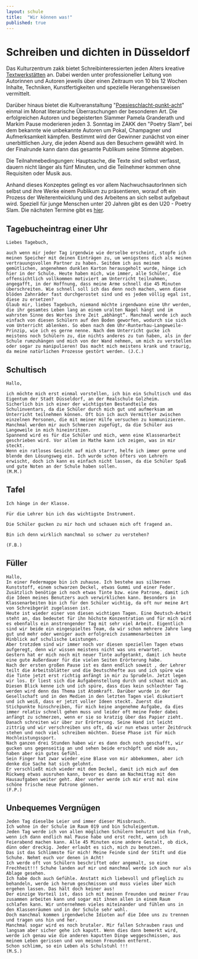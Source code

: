```yaml
---
layout: schule
title:  "Wir können was!"
published: true
---
```


# Schreiben und dichten in Düsseldorf

Das Kulturzentrum zakk bietet Schreibinteressierten jeden Alters kreative [Textwerkstätten](http://textwerkstatt.zakk.de/) an. Dabei werden unter professioneller Leitung von Autorinnen und Autoren jeweils über einen Zeitraum von 10 bis 12 Wochen Inhalte, Techniken, Kunstfertigkeiten und spezielle Herangehensweisen vermittelt.

Darüber hinaus bietet die Kultveranstaltung "[Poesieschlacht-punkt-acht](http://textwerkstatt.zakk.de/)" einmal im Monat literarische Überraschungen der besonderen Art. Die erfolgreichen Autoren und begeisterten Slammer Pamela Granderath und Markim Pause moderieren jeden 3. Sonntag im ZAKK den "Poetry Slam", bei dem bekannte wie unbekannte Autoren um Pokal, Champagner und Aufmerksamkeit kämpfen. Bestimmt wird der Gewinner zunächst von einer unerbittlichen Jury, die jeden Abend aus den Besuchern gewählt wird. In der Finalrunde kann dann das gesamte Publikum seine Stimme abgeben.

Die Teilnahmebedingungen: Hauptsache, die Texte sind selbst verfasst, dauern nicht länger als fünf Minuten, und die Teilnehmer kommen ohne Requisiten oder Musik aus.

Anhand dieses Konzeptes gelingt es vor allem NachwuchsautorInnen sich selbst und ihre Werke einem Publikum zu präsentieren, worauf oft ein Prozess der Weiterentwicklung und des Arbeitens an sich selbst aufgebaut wird. Speziell für junge Menschen unter 20 Jahren gibt es den U20 - Poetry Slam. Die nächsten Termine gibt es [hier](http://textwerkstatt.zakk.de/). 

## Tagebucheintrag einer Uhr

	Liebes Tagebuch,

	auch wenn mir jeder Tag irgendwie wie derselbe erscheint, stopfe ich meinen Speicher mit deinen Einträgen zu, um wenigstens dich als meinen vertrauungsvollen Partner zu haben. Seitdem ich aus meinem gemütlichen, angenehmen dunklen Karton herausgeholt wurde, hänge ich hier in der Schule. Heute haben mich, wie immer, alle Schüler, die offensichtlich vollkommen motiviert am Unterricht teilnahmen, angegafft, in der Hoffnung, dass meine Arme schnell die 45 Minuten überschreiten. Wie schnell soll ich das denn noch machen, wenn diese blöden Zahnräder fast durchgerostet sind und es jedem völlig egal ist, diese zu ersetzen?
	Glaub mir, liebes Tagebuch, niemand möchte irgendwann eine Uhr werden, die ihr gesamtes Leben lang an einem uralten Nagel hängt und im wahrsten Sinne des Wortes ihre Zeit „abhängt“. Manchmal werde ich auch einfach von diesen Schülern auf den Boden geworfen, wodurch sie sich vom Unterricht ablenken. So eben nach dem Uhr-Runterhau-Langeweile-Prinzip, wie ich es gerne nenne. Nach dem Unterricht gucke ich meistens noch Schülern zu, die nichts anderes zu tun haben, als in der Schule rumzuhängen und mich von der Wand nehmen, um mich zu verstellen oder sogar zu manipulieren! Das macht mich meistens krank und traurig, da meine natürlichen Prozesse gestört werden. (J.C.) 

## Schultisch

	Hallo, 
	
	ich möchte mich erst einmal vorstellen, ich bin ein Schultisch und das Eigentum der Stadt Düsseldorf, an der Realschule Golzheim.
	Sicherlich bin ich einer der wichtigsten Bestandteile des Schulinventars, da die Schüler durch mich gut und aufmerksam am Unterricht teilnehmen können. Oft bin ich auch Vermittler zwischen einzelnen Personen, die mit meiner Hilfe versuchen zu kommunizieren. Manchmal werden mir auch Schmerzen zugefügt, da die Schüler aus Langeweile in mich hineinritzen.
	Spannend wird es für die Schüler und mich, wenn eine Klassenarbeit geschrieben wird. Vor allem in Mathe kann ich zeigen, was in mir steckt.
	Wenn ein ratloses Gesicht auf mich starrt, helfe ich immer gerne und blende den Lösungsweg ein. Ich wurde schon öfters von Lehrern erwischt, doch ich kann es einfach nicht lassen, da die Schüler Spaß und gute Noten an der Schule haben sollen. 
	(M.M.) 

## Tafel

	Ich hänge in der Klasse. 

	Für die Lehrer bin ich das wichtigste Instrument. 

	Die Schüler gucken zu mir hoch und schauen mich oft fragend an. 

	Bin ich denn wirklich manchmal so schwer zu verstehen?

	(F.B.)


## Füller

	Hallo,
	In einer Federmappe bin ich zuhause. Ich bestehe aus silbernen Kunststoff, einem schwarzen Deckel, etwas Gummi und einer Feder. Zusätzlich benötige ich noch etwas Tinte bzw. eine Patrone, damit ich die Ideen meines Benutzers auch verwirklichen kann. Besonders in Klassenarbeiten bin ich für den Schüler wichtig, da oft nur meine Art von Schreibgerät zugelassen ist. 
	Heute ist wieder einer von diesen wichtigen Tagen. Eine Deutsch-Arbeit steht an, das bedeutet für ihn höchste Konzentration und für mich wird es ebenfalls ein anstrengender Tag mit sehr viel Arbeit. Eigentlich sind wir beide ein eingespieltes Team, da wir schon mehrere Jahre lang gut und mehr oder weniger auch erfolgreich zusammenarbeiten im Hinblick auf schulische Leistungen.
	Aber trotzdem sind wir immer noch vor diesen speziellen Tagen etwas aufgeregt, denn wir wissen meistens nicht was uns erwartet. 
	Gestern hat er mich noch mit neuer Tinte aufgetankt, damit ich heute eine gute Außerdauer für die vielen Seiten Erörterung habe. 
	Nach der ersten großen Pause ist es dann endlich soweit , der Lehrer teilt die Arbeitsblätter und die Deutschhefte aus und ich spüre wie die Tinte jetzt erst richtig anfängt in mir zu Sprudeln. Jetzt legen wir los. Er liest sich die Aufgabenstellung durch und schaut mich an. Diesen Blick kenne ich und ich spüre, dass dies kein schlechter Tag werden wird denn das Thema ist Atomkraft. Darüber wurde in der Gesellschaft und in den Medien in den letzten Tagen viel diskutiert und ich weiß, dass er jetzt voller Ideen steckt. Zuerst die Stichpunkte hinschreiben, für mich keine angenehme Aufgabe, da dies immer relativ schnell gehen muss und leider oft meine Feder dabei anfängt zu schmerzen, wenn er sie so kratzig über das Papier zieht. Danach schreiten wir über zur Erörterung. Seine Hand ist leicht zittrig und wir verschreiben uns oft, da wir nun etwas unter Zeitdruck stehen und noch viel schreiben möchten. Diese Phase ist für mich Hochleistungssport.
	Nach ganzen drei Stunden haben wir es dann doch noch geschafft, wir gucken uns gegenseitig an und sehen beide erschöpft und müde aus, haben aber ein gutes Gefühl. 
	Sein Finger hat zwar wieder eine Blase von mir abbekommen, aber ich denke die Sache hat sich gelohnt. 
	Er verschließt mich wieder mit dem Deckel, damit ich mich auf dem Rückweg etwas ausruhen kann, bevor es dann am Nachmittag mit den Hausaufgaben weiter geht. Aber vorher werde ich mir erst mal eine schöne frische neue Patrone gönnen.
	(F.P.) 

## Unbequemes Vergnügen

	Jeden Tag dieselbe Leier und immer dieser Missbrauch. 
	Ich wohne in der Schule im Raum 019 und bin Schuleigentum.
	Jeden Tag werde ich von allen möglichen Schülern benutzt und bin froh, wenn ich dann endlich mal Pause habe und erst recht, wenn ich Feierabend machen kann. Alle 45 Minuten eine andere Gestalt, ob dick, dünn oder dreckig. Jeder erlaubt es sich, mich zu benutzen.
	Das ist das Schlimmste für mich! Meine Feinde sind der Stift und die Schuhe. Nehmt euch vor denen in Acht!
	Ich werde oft von Schülern beschriftet oder angemalt, so eine Frechheit!!! Schuhe landen auf mir und manchmal werde ich auch nur als Ablage gesehen. 
	Ich habe doch auch Gefühle. Anstatt mich liebevoll und pfleglich zu behandeln, werde ich herum geschmissen und muss vieles über mich ergehen lassen. Das hält doch keiner aus!
	Der einzige Vorteil ist, dass ich mit meinen Freunden und meiner Frau zusammen arbeiten kann und sogar mit ihnen allen in einem Raum schlafen kann. Wir unternehmen vieles miteinander und fühlen uns in den Klassenräumen und in der Schule sehr wohl.
	Doch manchmal kommen irgendwelche Idioten auf die Idee uns zu trennen und tragen uns hin und her.
	Manchmal sogar wird es noch brutaler. Mir fallen Schrauben raus und langsam aber sicher gehe ich kaputt. Wenn dies dann bemerkt wird, werde ich genau wie die anderen kaputten Dinge weggeschmissen, aus meinem Leben gerissen und von meinen Freunden entfernt.
	Schon schlimm, so ein Leben als Schulstuhl !!! 
	(M.S.) 

